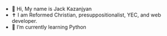 - 👋 Hi, My name is Jack Kazanjyan
- ✝️ I am Reformed Christian, presuppositionalist, YEC, and web developer.
- 🌱 I’m currently learning Python
